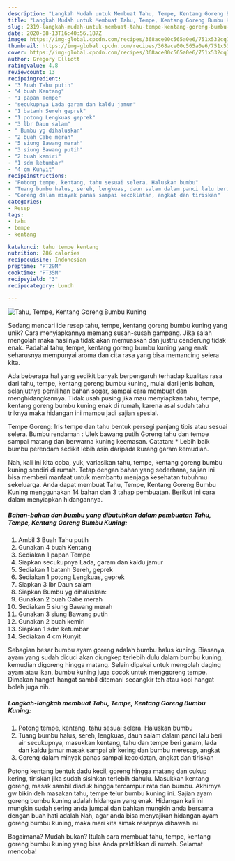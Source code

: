 ```yaml
---
description: "Langkah Mudah untuk Membuat Tahu, Tempe, Kentang Goreng Bumbu Kuning yang Bikin Ngiler"
title: "Langkah Mudah untuk Membuat Tahu, Tempe, Kentang Goreng Bumbu Kuning yang Bikin Ngiler"
slug: 2319-langkah-mudah-untuk-membuat-tahu-tempe-kentang-goreng-bumbu-kuning-yang-bikin-ngiler
date: 2020-08-13T16:40:56.187Z
image: https://img-global.cpcdn.com/recipes/368ace00c565a0e6/751x532cq70/tahu-tempe-kentang-goreng-bumbu-kuning-foto-resep-utama.jpg
thumbnail: https://img-global.cpcdn.com/recipes/368ace00c565a0e6/751x532cq70/tahu-tempe-kentang-goreng-bumbu-kuning-foto-resep-utama.jpg
cover: https://img-global.cpcdn.com/recipes/368ace00c565a0e6/751x532cq70/tahu-tempe-kentang-goreng-bumbu-kuning-foto-resep-utama.jpg
author: Gregory Elliott
ratingvalue: 4.8
reviewcount: 13
recipeingredient:
- "3 Buah Tahu putih"
- "4 buah Kentang"
- "1 papan Tempe"
- "secukupnya Lada garam dan kaldu jamur"
- "1 batanh Sereh geprek"
- "1 potong Lengkuas geprek"
- "3 lbr Daun salam"
- " Bumbu yg dihaluskan"
- "2 buah Cabe merah"
- "5 siung Bawang merah"
- "3 siung Bawang putih"
- "2 buah kemiri"
- "1 sdm ketumbar"
- "4 cm Kunyit"
recipeinstructions:
- "Potong tempe, kentang, tahu sesuai selera. Haluskan bumbu"
- "Tuang bumbu halus, sereh, lengkuas, daun salam dalam panci lalu beri air secukupnya, masukkan kentang, tahu dan tempe beri garam, lada dan kaldu jamur masak sampai air kering dan bumbu meresap, angkat"
- "Goreng dalam minyak panas sampai kecoklatan, angkat dan tiriskan"
categories:
- Resep
tags:
- tahu
- tempe
- kentang

katakunci: tahu tempe kentang 
nutrition: 286 calories
recipecuisine: Indonesian
preptime: "PT29M"
cooktime: "PT35M"
recipeyield: "3"
recipecategory: Lunch

---
```



![Tahu, Tempe, Kentang Goreng Bumbu Kuning](https://img-global.cpcdn.com/recipes/368ace00c565a0e6/751x532cq70/tahu-tempe-kentang-goreng-bumbu-kuning-foto-resep-utama.jpg)

Sedang mencari ide resep tahu, tempe, kentang goreng bumbu kuning yang unik? Cara menyiapkannya memang susah-susah gampang. Jika salah mengolah maka hasilnya tidak akan memuaskan dan justru cenderung tidak enak. Padahal tahu, tempe, kentang goreng bumbu kuning yang enak seharusnya mempunyai aroma dan cita rasa yang bisa memancing selera kita.

Ada beberapa hal yang sedikit banyak berpengaruh terhadap kualitas rasa dari tahu, tempe, kentang goreng bumbu kuning, mulai dari jenis bahan, selanjutnya pemilihan bahan segar, sampai cara membuat dan menghidangkannya. Tidak usah pusing jika mau menyiapkan tahu, tempe, kentang goreng bumbu kuning enak di rumah, karena asal sudah tahu triknya maka hidangan ini mampu jadi sajian spesial.

Tempe Goreng: Iris tempe dan tahu bentuk persegi panjang tipis atau sesuai selera. Bumbu rendaman : Ulek bawang putih Goreng tahu dan tempe sampai matang dan berwarna kuning keemasan. Catatan: * Lebih baik bumbu perendam sedikit lebih asin daripada kurang garam kemudian.


Nah, kali ini kita coba, yuk, variasikan tahu, tempe, kentang goreng bumbu kuning sendiri di rumah. Tetap dengan bahan yang sederhana, sajian ini bisa memberi manfaat untuk membantu menjaga kesehatan tubuhmu sekeluarga. Anda dapat membuat Tahu, Tempe, Kentang Goreng Bumbu Kuning menggunakan 14 bahan dan 3 tahap pembuatan. Berikut ini cara dalam menyiapkan hidangannya.

<!--inarticleads1-->

##### Bahan-bahan dan bumbu yang dibutuhkan dalam pembuatan Tahu, Tempe, Kentang Goreng Bumbu Kuning:

1. Ambil 3 Buah Tahu putih
1. Gunakan 4 buah Kentang
1. Sediakan 1 papan Tempe
1. Siapkan secukupnya Lada, garam dan kaldu jamur
1. Sediakan 1 batanh Sereh, geprek
1. Sediakan 1 potong Lengkuas, geprek
1. Siapkan 3 lbr Daun salam
1. Siapkan  Bumbu yg dihaluskan:
1. Gunakan 2 buah Cabe merah
1. Sediakan 5 siung Bawang merah
1. Gunakan 3 siung Bawang putih
1. Gunakan 2 buah kemiri
1. Siapkan 1 sdm ketumbar
1. Sediakan 4 cm Kunyit


Sebagian besar bumbu ayam goreng adalah bumbu halus kuning. Biasanya, ayam yang sudah dicuci akan diungkep terlebih dulu dalam bumbu kuning, kemudian digoreng hingga matang. Selain dipakai untuk mengolah daging ayam atau ikan, bumbu kuning juga cocok untuk menggoreng tempe. Dimakan hangat-hangat sambil ditemani secangkir teh atau kopi hangat boleh juga nih. 

<!--inarticleads2-->

##### Langkah-langkah membuat Tahu, Tempe, Kentang Goreng Bumbu Kuning:

1. Potong tempe, kentang, tahu sesuai selera. Haluskan bumbu
1. Tuang bumbu halus, sereh, lengkuas, daun salam dalam panci lalu beri air secukupnya, masukkan kentang, tahu dan tempe beri garam, lada dan kaldu jamur masak sampai air kering dan bumbu meresap, angkat
1. Goreng dalam minyak panas sampai kecoklatan, angkat dan tiriskan


Potong kentang bentuk dadu kecil, goreng hingga matang dan cukup kering, tiriskan jika sudah sisinkan terlebih dahulu. Masukkan kentang goreng, masak sambil diaduk hingga tercampur rata dan bumbu. Akhirnya gw bikin deh masakan tahu, tempe telur bumbu kuning ini. Sajian ayam goreng bumbu kuning adalah hidangan yang enak. Hidangan kali ini mungkin sudah sering anda jumpai dan bahkan mungkin anda bersama dengan buah hati adalah Nah, agar anda bisa menyajikan hidangan ayam goreng bumbu kuning, maka mari kita simak resepnya dibawah ini. 

Bagaimana? Mudah bukan? Itulah cara membuat tahu, tempe, kentang goreng bumbu kuning yang bisa Anda praktikkan di rumah. Selamat mencoba!

